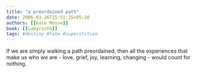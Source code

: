 ```yaml
---
title: "a preordained path"
date: 2006-03-26T15:51:25+05:30
authors: [[Kate Mosse]]
book: [[Labyrinth]]
tags: #destiny #fate #superstition
---
```


If we are simply walking a path preordained, then all the experiences that make us who we are - love, grief, joy, learning, changing - would count for nothing.
